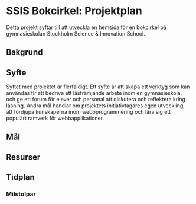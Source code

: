 # SSIS Bokcirkel: Projektplan
Detta projekt syftar till att utveckla en hemsida för en bokcirkel på gymnasieskolan Stockholm Science & Innovation School. 

## Bakgrund


## Syfte
Syftet med projektet är flerfaldigt. Ett syfte är att skapa ett verktyg som kan användas flr att bedriva ett läsfrämjande arbete inom en gymnasieskola, och ge ett forum för elever och personal att diskutera och reflektera kring läsning. Andra mål handlar om projektets initiativtagares egen utveckling, att fördjupa kunskaperna inom webbprogrammering och lära sig ett populärt ramverk för webbapplikationer.

## Mål


## Resurser


## Tidplan

### Milstolpar